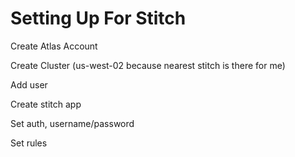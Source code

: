 # Setting Up For Stitch

Create Atlas Account

Create Cluster (us-west-02 because nearest stitch is there for me)

Add user

Create stitch app

Set auth, username/password

Set rules